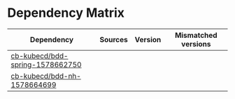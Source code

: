 # Dependency Matrix

Dependency | Sources | Version | Mismatched versions
---------- | ------- | ------- | -------------------
[cb-kubecd/bdd-spring-1578662750](https://github.com/cb-kubecd/bdd-spring-1578662750.git) |  | []() | 
[cb-kubecd/bdd-nh-1578664699](https://github.com/cb-kubecd/bdd-nh-1578664699.git) |  | []() | 
